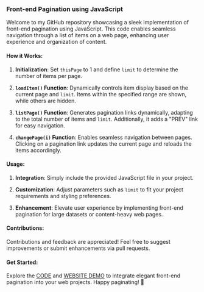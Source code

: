 
### Front-end Pagination using JavaScript

Welcome to my GitHub repository showcasing a sleek implementation of front-end pagination using JavaScript. This code enables seamless navigation through a list of items on a web page, enhancing user experience and organization of content.

#### How it Works:

1. **Initialization**: Set `thisPage` to 1 and define `limit` to determine the number of items per page.

2. **`loadItem()` Function**: Dynamically controls item display based on the current page and `limit`. Items within the specified range are shown, while others are hidden.

3. **`listPage()` Function**: Generates pagination links dynamically, adapting to the total number of items and `limit`. Additionally, it adds a "PREV" link for easy navigation.

4. **`changePage(i)` Function**: Enables seamless navigation between pages. Clicking on a pagination link updates the current page and reloads the items accordingly.

#### Usage:

1. **Integration**: Simply include the provided JavaScript file in your project.

2. **Customization**: Adjust parameters such as `limit` to fit your project requirements and styling preferences.

3. **Enhancement**: Elevate user experience by implementing front-end pagination for large datasets or content-heavy web pages.

#### Contributions:

Contributions and feedback are appreciated! Feel free to suggest improvements or submit enhancements via pull requests.

#### Get Started:

Explore the [CODE](https://github.com/srilekhap27/Front-end-Pagination-using-JS) and [WEBSITE DEMO](https://srilekhap27.github.io/Front-end-Pagination-using-JS/) to integrate elegant front-end pagination into your web projects. Happy paginating! 🚀
